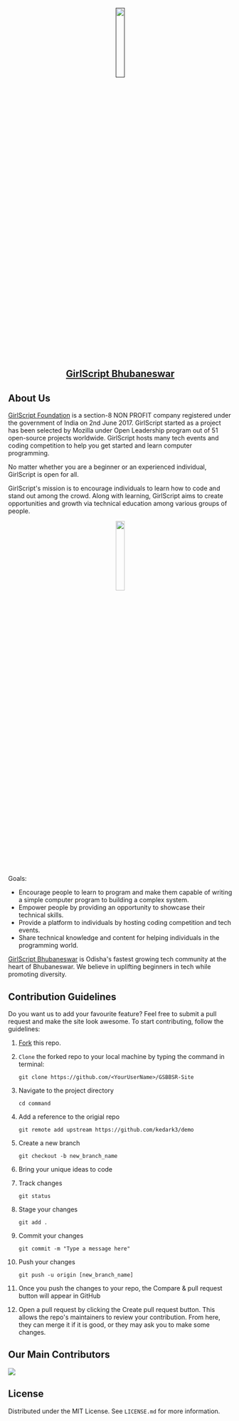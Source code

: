 <p align="center">
  <a href="">
      <img width="20%" src="https://user-images.githubusercontent.com/54095539/103772038-d835ae80-504e-11eb-8cbc-a9f8559c9d58.png" class="loaded">
    <h2 align="center">GirlScript Bhubaneswar</h2>
  </a>
</p> 

## About Us
 [GirlScript Foundation](https://www.girlscript.tech/home) is a section-8 NON PROFIT company registered under the government of India on 2nd June 2017. GirlScript started as a project has been selected by Mozilla under Open Leadership program out of 51 open-source projects worldwide. GirlScript hosts many tech events and coding competition to help you get started and learn computer programming.

No matter whether you are a beginner or an experienced individual, GirlScript is open for all.

GirlScript's mission is to encourage individuals to learn how to code and stand out among the crowd. Along with learning, GirlScript aims to create opportunities and growth via technical education among various groups of people.

<p align="center">
      <img width="20%" src="https://yt3.ggpht.com/ytc/AAUvwnjpqPs0Ym5JS8iCVHYIRDwSEFDHMEw0qJWE600=s900-c-k-c0x00ffffff-no-rj" class="loaded">
</p>
Goals:

   - Encourage people to learn to program and make them capable of writing a simple computer program to building a complex system.
   - Empower people by providing an opportunity to showcase their technical skills.
   - Provide a platform to individuals by hosting coding competition and tech events.
   - Share technical knowledge and content for helping individuals in the programming world.

[GirlScript Bhubaneswar](https://girlscript-bhubaneswar.netlify.app/) is Odisha's fastest growing tech community at the heart of Bhubaneswar. We believe in uplifting beginners in tech while promoting diversity.

## Contribution Guidelines
Do you want us to add your favourite feature? Feel free to submit a pull request and make the site look awesome. To start contributing, follow the guidelines:


1. [Fork](https://github.com/Girlscript-Bhubaneswar/GSBBSR-Site/fork) this repo.

2. `Clone` the forked repo to your local machine by typing the command in terminal:

    `git clone https://github.com/<YourUserName>/GSBBSR-Site`
    
3. Navigate to the project directory

    `cd command`
    
4. Add a reference to the origial repo

    `git remote add upstream https://github.com/kedark3/demo`
    
5. Create a new branch

    `git checkout -b new_branch_name`
    
6. Bring your unique ideas to code

7. Track changes

    `git status`
    
8. Stage your changes

    `git add .`
    
9. Commit your changes

    `git commit -m "Type a message here"`
    
10. Push your changes

    `git push -u origin [new_branch_name]`
    
11. Once you push the changes to your repo, the Compare & pull request button will appear in GitHub

12. Open a pull request by clicking the Create pull request button. This allows the repo's maintainers to review your contribution. From here, they can merge it if it is good, or they may ask you to make some changes.

## Our Main Contributors

<a href="https://github.com/Girlscript-Bhubaneswar/GSBBSR-Site/graphs/contributors">
  <img src="https://contributors-img.web.app/image?repo=Girlscript-Bhubaneswar/GSBBSR-Site" />
</a>

## License

Distributed under the MIT License. See `LICENSE.md` for more information.
